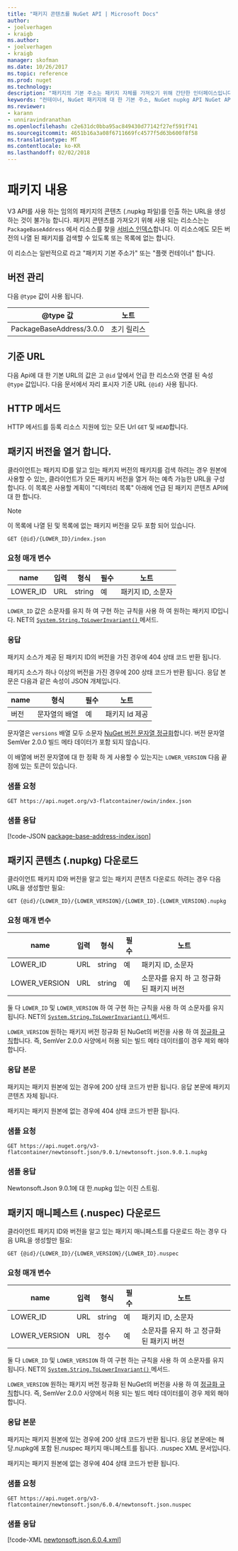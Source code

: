 ```yaml
---
title: "패키지 콘텐츠를 NuGet API | Microsoft Docs"
author:
- joelverhagen
- kraigb
ms.author:
- joelverhagen
- kraigb
manager: skofman
ms.date: 10/26/2017
ms.topic: reference
ms.prod: nuget
ms.technology: 
description: "패키지의 기본 주소는 패키지 자체를 가져오기 위해 간단한 인터페이스입니다."
keywords: "컨테이너, NuGet 패키지에 대 한 기본 주소, NuGet nupkg API NuGet API 패키지 버전 NuGet API NuGet 플랫 목록에 없는 패키지, 다운로드 nuspec NuGet API"
ms.reviewer:
- karann
- unniravindranathan
ms.openlocfilehash: c2e631dc0bba95ac849430d77142f27ef591f741
ms.sourcegitcommit: 4651b16a3a08f6711669fc4577f5d63b600f8f58
ms.translationtype: MT
ms.contentlocale: ko-KR
ms.lasthandoff: 02/02/2018
---
```

# <a name="package-content"></a>패키지 내용

V3 API를 사용 하는 임의의 패키지의 콘텐츠 (.nupkg 파일)를 인출 하는 URL을 생성 하는 것이 불가능 합니다. 패키지 콘텐츠를 가져오기 위해 사용 되는 리소스는는 `PackageBaseAddress` 에서 리소스를 찾을 [서비스 인덱스](service-index.md)합니다. 이 리소스에도 모든 버전의 나열 된 패키지를 검색할 수 있도록 또는 목록에 없는 합니다.

이 리소스는 일반적으로 라고 "패키지 기본 주소가" 또는 "플랫 컨테이너" 합니다.

## <a name="versioning"></a>버전 관리

다음 `@type` 값이 사용 됩니다.

@type 값              | 노트
------------------------ | -----
PackageBaseAddress/3.0.0 | 초기 릴리스

## <a name="base-url"></a>기준 URL

다음 Api에 대 한 기본 URL의 값은 고 `@id` 앞에서 언급 한 리소스와 연결 된 속성 `@type` 값입니다. 다음 문서에서 자리 표시자 기준 URL `{@id}` 사용 됩니다.

## <a name="http-methods"></a>HTTP 메서드

HTTP 메서드를 등록 리소스 지원에 있는 모든 Url `GET` 및 `HEAD`합니다.

## <a name="enumerate-package-versions"></a>패키지 버전을 열거 합니다.

클라이언트는 패키지 ID를 알고 있는 패키지 버전의 패키지를 검색 하려는 경우 원본에 사용할 수 있는, 클라이언트가 모든 패키지 버전을 열거 하는 예측 가능한 URL을 구성 합니다. 이 목록은 사용할 계획이 "디렉터리 목록" 아래에 언급 된 패키지 콘텐츠 API에 대 한 합니다.

> [!Note]
> 이 목록에 나열 된 및 목록에 없는 패키지 버전을 모두 포함 되어 있습니다.

    GET {@id}/{LOWER_ID}/index.json

### <a name="request-parameters"></a>요청 매개 변수

name     | 입력     | 형식    | 필수 | 노트
-------- | ------ | ------- | -------- | -----
LOWER_ID | URL    | string  | 예      | 패키지 ID, 소문자

`LOWER_ID` 값은 소문자를 유지 하 여 구현 하는 규칙을 사용 하 여 원하는 패키지 ID입니다. NET의 [ `System.String.ToLowerInvariant()` ](/dotnet/api/system.string.tolowerinvariant?view=netstandard-2.0#System_String_ToLowerInvariant) 메서드.

### <a name="response"></a>응답

패키지 소스가 제공 된 패키지 ID의 버전을 가진 경우에 404 상태 코드 반환 됩니다.

패키지 소스가 하나 이상의 버전을 가진 경우에 200 상태 코드가 반환 됩니다. 응답 본문은 다음과 같은 속성이 JSON 개체입니다.

name     | 형식             | 필수 | 노트
-------- | ---------------- | -------- | -----
버전 | 문자열의 배열 | 예      | 패키지 Id 제공

문자열은 `versions` 배열 모두 소문자 [NuGet 버전 문자열 정규화](../reference/package-versioning.md#normalized-version-numbers)합니다. 버전 문자열 SemVer 2.0.0 빌드 메타 데이터가 포함 되지 않습니다.

이 배열에 버전 문자열에 대 한 정확 하 게 사용할 수 있는지는 `LOWER_VERSION` 다음 끝점에 있는 토큰이 있습니다.

### <a name="sample-request"></a>샘플 요청

    GET https://api.nuget.org/v3-flatcontainer/owin/index.json

### <a name="sample-response"></a>샘플 응답

[!code-JSON [package-base-address-index.json](./_data/package-base-address-index.json)]

## <a name="download-package-content-nupkg"></a>패키지 콘텐츠 (.nupkg) 다운로드

클라이언트 패키지 ID와 버전을 알고 있는 패키지 콘텐츠 다운로드 하려는 경우 다음 URL을 생성할만 필요:

    GET {@id}/{LOWER_ID}/{LOWER_VERSION}/{LOWER_ID}.{LOWER_VERSION}.nupkg

### <a name="request-parameters"></a>요청 매개 변수

name          | 입력     | 형식   | 필수 | 노트
------------- | ------ | ------ | -------- | -----
LOWER_ID      | URL    | string | 예      | 패키지 ID, 소문자
LOWER_VERSION | URL    | string | 예      | 소문자를 유지 하 고 정규화 된 패키지 버전

둘 다 `LOWER_ID` 및 `LOWER_VERSION` 하 여 구현 하는 규칙을 사용 하 여 소문자를 유지 됩니다. NET의 [ `System.String.ToLowerInvariant()` ](/dotnet/api/system.string.tolowerinvariant?view=netstandard-2.0#System_String_ToLowerInvariant) 메서드.

`LOWER_VERSION` 원하는 패키지 버전 정규화 된 NuGet의 버전을 사용 하 여 [정규화 규칙](../reference/package-versioning.md#normalized-version-numbers)합니다. 즉, SemVer 2.0.0 사양에서 허용 되는 빌드 메타 데이터를이 경우 제외 해야 합니다.

### <a name="response-body"></a>응답 본문

패키지는 패키지 원본에 있는 경우에 200 상태 코드가 반환 됩니다. 응답 본문에 패키지 콘텐츠 자체 됩니다.

패키지는 패키지 원본에 없는 경우에 404 상태 코드가 반환 됩니다.

### <a name="sample-request"></a>샘플 요청

    GET https://api.nuget.org/v3-flatcontainer/newtonsoft.json/9.0.1/newtonsoft.json.9.0.1.nupkg

### <a name="sample-response"></a>샘플 응답

Newtonsoft.Json 9.0.1에 대 한.nupkg 있는 이진 스트림.

## <a name="download-package-manifest-nuspec"></a>패키지 매니페스트 (.nuspec) 다운로드

클라이언트 패키지 ID와 버전을 알고 있는 패키지 매니페스트를 다운로드 하는 경우 다음 URL을 생성할만 필요:

    GET {@id}/{LOWER_ID}/{LOWER_VERSION}/{LOWER_ID}.nuspec

### <a name="request-parameters"></a>요청 매개 변수

name          | 입력     | 형식    | 필수 | 노트
------------- | ------ | ------- | -------- | -----
LOWER_ID      | URL    | string  | 예      | 패키지 ID, 소문자
LOWER_VERSION | URL    | 정수 | 예      | 소문자를 유지 하 고 정규화 된 패키지 버전

둘 다 `LOWER_ID` 및 `LOWER_VERSION` 하 여 구현 하는 규칙을 사용 하 여 소문자를 유지 됩니다. NET의 [ `System.String.ToLowerInvariant()` ](/dotnet/api/system.string.tolowerinvariant?view=netstandard-2.0#System_String_ToLowerInvariant) 메서드.

`LOWER_VERSION` 원하는 패키지 버전 정규화 된 NuGet의 버전을 사용 하 여 [정규화 규칙](../reference/package-versioning.md#normalized-version-numbers)합니다. 즉, SemVer 2.0.0 사양에서 허용 되는 빌드 메타 데이터를이 경우 제외 해야 합니다.

### <a name="response-body"></a>응답 본문

패키지는 패키지 원본에 있는 경우에 200 상태 코드가 반환 됩니다. 응답 본문에는 해당.nupkg에 포함 된.nuspec 패키지 매니페스트를 됩니다. .nuspec XML 문서입니다.

패키지는 패키지 원본에 없는 경우에 404 상태 코드가 반환 됩니다.

### <a name="sample-request"></a>샘플 요청

    GET https://api.nuget.org/v3-flatcontainer/newtonsoft.json/6.0.4/newtonsoft.json.nuspec

### <a name="sample-response"></a>샘플 응답

[!code-XML [newtonsoft.json.6.0.4.xml](./_data/newtonsoft.json.6.0.4.xml)]

